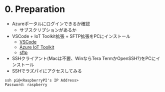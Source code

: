 # 0. Preparation
* Azureポータルにログインできるか確認
	* サブスクリプションがあるか
* VSCode + IoT Toolkit拡張 + SFTP拡張をPCにインストール
	* [VSCode](https://code.visualstudio.com/)
	* [Azure IoT Toolkit](https://marketplace.visualstudio.com/items?itemName=vsciot-vscode.azure-iot-toolkit)
	* [sftp](https://marketplace.visualstudio.com/items?itemName=liximomo.sftp)
* SSHクライアント(Macは不要、WinならTera TermかOpenSSH?)をPCにインストール
* SSHでラズパイにアクセスしてみる
```
ssh pi@<RaspberryPI's IP Address>
Password: raspberry
```